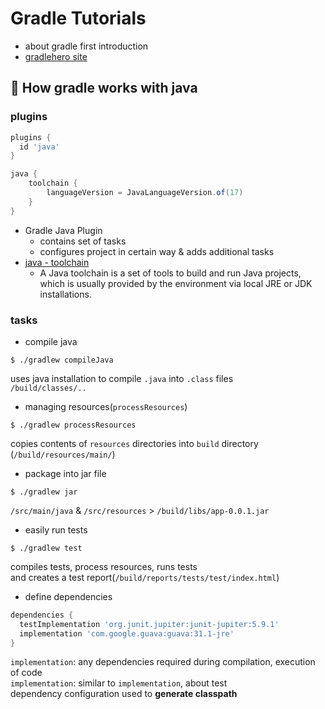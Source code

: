 # Gradle Tutorials

- about gradle first introduction
- [gradlehero site](https://learn.tomgregory.com/courses/gradle-hero)

## :pushpin: How gradle works with java

### plugins

```groovy
plugins {
  id 'java'
}

java {
    toolchain {
        languageVersion = JavaLanguageVersion.of(17)
    }
}
```
- Gradle Java Plugin
  - contains set of tasks
  - configures project in certain way & adds additional tasks
- [java - toolchain](https://docs.gradle.org/current/userguide/toolchains.html#toolchains)
  - A Java toolchain is a set of tools to build and run Java projects, which is usually provided by the environment via local JRE or JDK installations.


### tasks
- compile java
```shell
$ ./gradlew compileJava
```
uses java installation to compile `.java` into `.class` files  
`/build/classes/..`

- managing resources(`processResources`)
```shell
$ ./gradlew processResources
```
copies contents of `resources` directories into `build` directory  
(`/build/resources/main/`)  

- package into jar file
```shell
$ ./gradlew jar
```
`/src/main/java` & `/src/resources` > `/build/libs/app-0.0.1.jar`

- easily run tests
```shell
$ ./gradlew test
```
compiles tests, process resources, runs tests  
and creates a test report(`/build/reports/tests/test/index.html`)

- define dependencies
```groovy
dependencies {
  testImplementation 'org.junit.jupiter:junit-jupiter:5.9.1'
  implementation 'com.google.guava:guava:31.1-jre'
}
```
`implementation`: any dependencies required during compilation, execution of code  
`implementation`: similar to `implementation`, about test  
dependency configuration used to **generate classpath**
